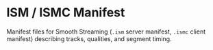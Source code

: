 # ISM / ISMC Manifest

Manifest files for Smooth Streaming (`.ism` server manifest, `.ismc` client manifest) describing tracks, qualities, and segment timing.

